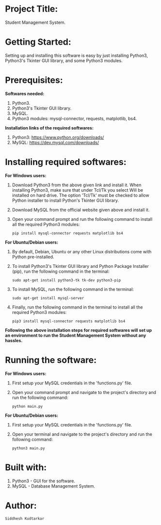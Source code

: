 # Project Title: 

Student Management System.

# Getting Started: 

Setting up and installing this software is easy by just installing Python3, Python3's Tkinter GUI library, and some Python3 modules.

# Prerequisites:

**Softwares needed:**
1.	Python3.
2.	Python3's Tkinter GUI library.
3.	MySQL.
4.	Python3 modules: mysql-connector, requests, matplotlib, bs4.

**Installation links of the required softwares:**
1.	Python3: <https://www.python.org/downloads/>
2.	MySQL: <https://dev.mysql.com/downloads/>

# Installing required softwares:

**For Windows users:**
1.	Download Python3 from the above given link and install it. When installing Python3, make sure that under Tcl/Tk you select Will be installed on hard drive. The option 'Tcl/Tk' must be checked to allow Python installer to install Python's Tkinter GUI library.
2.	Download MySQL from the official website given above and install it.
3.	Open your command prompt and run the following command to install all the required Python3 modules:

        pip install mysql-connector requests matplotlib bs4

**For Ubuntu/Debian users:**
1.	By default, Debian, Ubuntu or any other Linux distributions come with Python pre-installed.
2.	To install Python3's Tkinter GUI library and Python Package Installer (pip), run the following command in the terminal: 
      
        sudo apt-get install python3-tk tk-dev python3-pip
3.	To install MySQL, run the following command in the terminal:

        sudo apt-get install mysql-server
4.	Finally, run the following command in the terminal to install all the required Python3 modules:

        pip3 install mysql-connector requests matplotlib bs4

**Following the above installation steps for required softwares will set up an environment to run the Student Management System without any hassles.**

# Running the software:

**For Windows users:**
1.  First setup your MySQL credentials in the 'functions.py' file.
2.  Open your command prompt and navigate to the project's directory and run the following command:

        python main.py

**For Ubuntu/Debian users:**
1.  First setup your MySQL credentials in the 'functions.py' file.
2.  Open your terminal and navigate to the project's directory and run the following command:

        python3 main.py

# Built with:
1.    Python3 - GUI for the software.
2.    MySQL - Database Management System.

# Author:

    Siddhesh Kudtarkar
